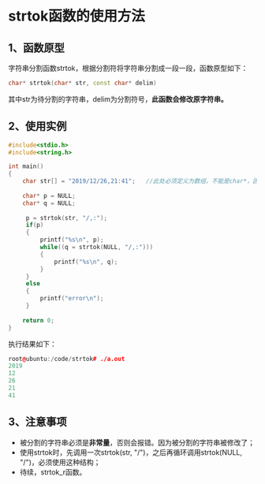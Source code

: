 # strtok函数的使用方法  

## 1、函数原型  

​	字符串分割函数strtok，根据分割符将字符串分割成一段一段，函数原型如下：

```c++
char* strtok(char* str, const char* delim)
```

其中str为待分割的字符串，delim为分割符号，**此函数会修改原字符串。**



## 2、使用实例  

```c++
#include<stdio.h>
#include<string.h>

int main()
{
	char str[] = "2019/12/26,21:41";   //此处必须定义为数组，不能是char*，因为char*为常量
	
	char* p = NULL;
	char* q = NULL;
	
	 p = strtok(str, "/,:");
	 if(p)
	 {
		 printf("%s\n", p);
		 while((q = strtok(NULL, "/,:")))
		 {
			 printf("%s\n", q);
		 }
	 }
	 else
	 {
		 printf("error\n");
	 }
	
	return 0;
}
```

执行结果如下：

```c++
root@ubuntu:/code/strtok# ./a.out 
2019
12
26
21
41

```



## 3、注意事项  

- 被分割的字符串必须是**非常量**，否则会报错。因为被分割的字符串被修改了；
- 使用strtok时，先调用一次strtok(str, "/")，之后再循环调用strtok(NULL, "/")，必须使用这种结构；
- 待续，strtok_r函数。